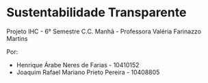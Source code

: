 # Sustentabilidade Transparente

Projeto IHC - 6° Semestre C.C. Manhã -
Professora Valéria Farinazzo Martins

Por:

* Henrique Árabe Neres de Farias - 10410152
* Joaquim Rafael Mariano Prieto Pereira - 10408805
